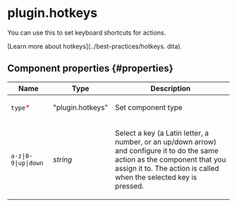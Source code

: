 # plugin.hotkeys

You can use this to set keyboard shortcuts for actions.

[Learn more about hotkeys](../best-practices/hotkeys. dita).

## Component properties {#properties}

| Name                                     | Type             | Description                                                                                                                                                                                                |
| ---------------------------------------- | ---------------- | ---------------------------------------------------------------------------------------------------------------------------------------------------------------------------------------------------------- |
| `type`<span style="color: red">\*</span> | "plugin.hotkeys" | <p>Set component type</p>                                                                                                                                                                                  |
| `a-z\|0-9\|up\|down`                     | _string_         | <p>Select a key (a Latin letter, a number, or an up/down arrow) and configure it to do the same action as the component that you assign it to. The action is called when the selected key is pressed. </p> |

